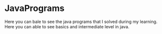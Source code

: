 # JavaPrograms
Here you can bale to see the java programs that I solved during my learning. Here you can able to see basics and intermediate level in java. 
